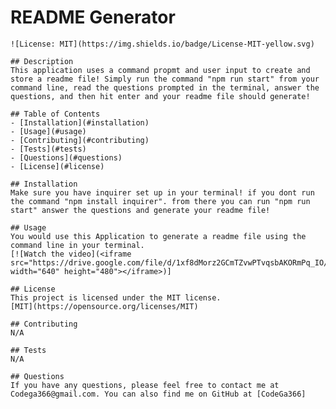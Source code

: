 # README Generator
    ![License: MIT](https://img.shields.io/badge/License-MIT-yellow.svg)

    ## Description
    This application uses a command propmt and user input to create and store a readme file! Simply run the command "npm run start" from your command line, read the questions prompted in the terminal, answer the questions, and then hit enter and your readme file should generate!

    ## Table of Contents
    - [Installation](#installation)
    - [Usage](#usage)
    - [Contributing](#contributing)
    - [Tests](#tests)
    - [Questions](#questions)
    - [License](#license)

    ## Installation
    Make sure you have inquirer set up in your terminal! if you dont run the command "npm install inquirer". from there you can run "npm run start" answer the questions and generate your readme file!

    ## Usage
    You would use this Application to generate a readme file using the command line in your terminal.
    [![Watch the video](<iframe src="https://drive.google.com/file/d/1xf8dMorz2GCmTZvwPTvqsbAKORmPq_IO/preview" width="640" height="480"></iframe>)]

    ## License
    This project is licensed under the MIT license.
    [MIT](https://opensource.org/licenses/MIT)

    ## Contributing
    N/A

    ## Tests
    N/A

    ## Questions
    If you have any questions, please feel free to contact me at Codega366@gmail.com. You can also find me on GitHub at [CodeGa366]
    
